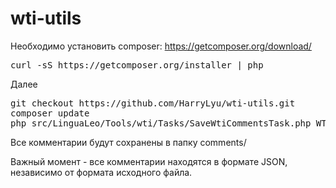 wti-utils
=========

Необходимо установить composer: https://getcomposer.org/download/
<pre>
curl -sS https://getcomposer.org/installer | php
</pre>

Далее
<pre>
git checkout https://github.com/HarryLyu/wti-utils.git
composer update
php src/LinguaLeo/Tools/wti/Tasks/SaveWtiCommentsTask.php WTI_API_KEY
</pre>

Все комментарии будут сохранены в папку comments/

Важный момент - все комментарии находятся в формате JSON, независимо от формата исходного файла.
